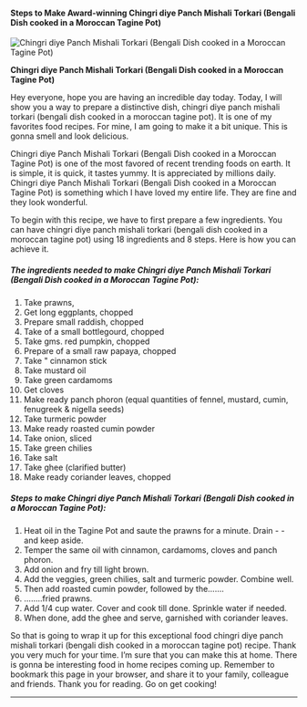             

#### Steps to Make Award-winning Chingri diye Panch Mishali Torkari (Bengali Dish cooked in a Moroccan Tagine Pot)

![Chingri diye Panch Mishali Torkari (Bengali Dish cooked in a Moroccan Tagine Pot)](https://img-global.cpcdn.com/recipes/0a5bafbac88c49df/751x532cq70/chingri-diye-panch-mishali-torkari-bengali-dish-cooked-in-a-moroccan-tagine-pot-recipe-main-photo.jpg)

**Chingri diye Panch Mishali Torkari (Bengali Dish cooked in a Moroccan Tagine Pot)**

Hey everyone, hope you are having an incredible day today. Today, I will show you a way to prepare a distinctive dish, chingri diye panch mishali torkari (bengali dish cooked in a moroccan tagine pot). It is one of my favorites food recipes. For mine, I am going to make it a bit unique. This is gonna smell and look delicious.

Chingri diye Panch Mishali Torkari (Bengali Dish cooked in a Moroccan Tagine Pot) is one of the most favored of recent trending foods on earth. It is simple, it is quick, it tastes yummy. It is appreciated by millions daily. Chingri diye Panch Mishali Torkari (Bengali Dish cooked in a Moroccan Tagine Pot) is something which I have loved my entire life. They are fine and they look wonderful.

To begin with this recipe, we have to first prepare a few ingredients. You can have chingri diye panch mishali torkari (bengali dish cooked in a moroccan tagine pot) using 18 ingredients and 8 steps. Here is how you can achieve it.

##### The ingredients needed to make Chingri diye Panch Mishali Torkari (Bengali Dish cooked in a Moroccan Tagine Pot):

1.  Take prawns,
2.  Get long eggplants, chopped
3.  Prepare small raddish, chopped
4.  Take of a small bottlegourd, chopped
5.  Take gms. red pumpkin, chopped
6.  Prepare of a small raw papaya, chopped
7.  Take " cinnamon stick
8.  Take mustard oil
9.  Take green cardamoms
10.  Get cloves
11.  Make ready panch phoron (equal quantities of fennel, mustard, cumin, fenugreek & nigella seeds)
12.  Take turmeric powder
13.  Make ready roasted cumin powder
14.  Take onion, sliced
15.  Take green chilies
16.  Take salt
17.  Take ghee (clarified butter)
18.  Make ready coriander leaves, chopped

##### Steps to make Chingri diye Panch Mishali Torkari (Bengali Dish cooked in a Moroccan Tagine Pot):

1.  Heat oil in the Tagine Pot and saute the prawns for a minute. Drain - - and keep aside.
2.  Temper the same oil with cinnamon, cardamoms, cloves and panch phoron.
3.  Add onion and fry till light brown.
4.  Add the veggies, green chilies, salt and turmeric powder. Combine well.
5.  Then add roasted cumin powder, followed by the…….
6.  ……..fried prawns.
7.  Add 1/4 cup water. Cover and cook till done. Sprinkle water if needed.
8.  When done, add the ghee and serve, garnished with coriander leaves.

So that is going to wrap it up for this exceptional food chingri diye panch mishali torkari (bengali dish cooked in a moroccan tagine pot) recipe. Thank you very much for your time. I’m sure that you can make this at home. There is gonna be interesting food in home recipes coming up. Remember to bookmark this page in your browser, and share it to your family, colleague and friends. Thank you for reading. Go on get cooking!

* * *